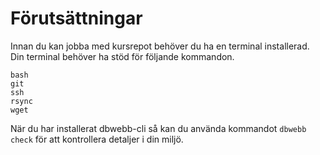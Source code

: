 Förutsättningar
==================================

Innan du kan jobba med kursrepot behöver du ha en terminal installerad. Din terminal behöver ha stöd för följande kommandon.

```text
bash
git
ssh
rsync
wget
```

När du har installerat dbwebb-cli så kan du använda kommandot `dbwebb check` för att kontrollera detaljer i din miljö.

